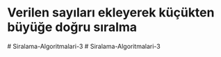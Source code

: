 # Verilen sayıları ekleyerek küçükten büyüğe doğru sıralma
#   S i r a l a m a - A l g o r i t m a l a r i - 3  
 #   S i r a l a m a - A l g o r i t m a l a r i - 3  
 